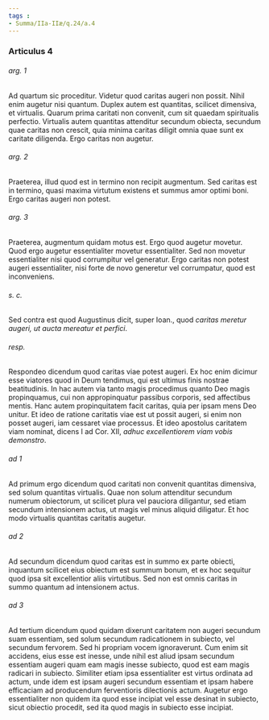 ```yaml
---
tags : 
- Summa/IIa-IIæ/q.24/a.4
---
```


### Articulus 4

###### arg. 1
Ad quartum sic proceditur. Videtur quod caritas augeri non possit. Nihil enim augetur nisi quantum. Duplex autem est quantitas, scilicet dimensiva, et virtualis. Quarum prima caritati non convenit, cum sit quaedam spiritualis perfectio. Virtualis autem quantitas attenditur secundum obiecta, secundum quae caritas non crescit, quia minima caritas diligit omnia quae sunt ex caritate diligenda. Ergo caritas non augetur.

###### arg. 2
Praeterea, illud quod est in termino non recipit augmentum. Sed caritas est in termino, quasi maxima virtutum existens et summus amor optimi boni. Ergo caritas augeri non potest.

###### arg. 3
Praeterea, augmentum quidam motus est. Ergo quod augetur movetur. Quod ergo augetur essentialiter movetur essentialiter. Sed non movetur essentialiter nisi quod corrumpitur vel generatur. Ergo caritas non potest augeri essentialiter, nisi forte de novo generetur vel corrumpatur, quod est inconveniens.

###### s. c.
Sed contra est quod Augustinus dicit, super Ioan., quod *caritas meretur augeri, ut aucta mereatur et perfici*.

###### resp.
Respondeo dicendum quod caritas viae potest augeri. Ex hoc enim dicimur esse viatores quod in Deum tendimus, qui est ultimus finis nostrae beatitudinis. In hac autem via tanto magis procedimus quanto Deo magis propinquamus, cui non appropinquatur passibus corporis, sed affectibus mentis. Hanc autem propinquitatem facit caritas, quia per ipsam mens Deo unitur. Et ideo de ratione caritatis viae est ut possit augeri, si enim non posset augeri, iam cessaret viae processus. Et ideo apostolus caritatem viam nominat, dicens I ad Cor. XII, *adhuc excellentiorem viam vobis demonstro*.

###### ad 1
Ad primum ergo dicendum quod caritati non convenit quantitas dimensiva, sed solum quantitas virtualis. Quae non solum attenditur secundum numerum obiectorum, ut scilicet plura vel pauciora diligantur, sed etiam secundum intensionem actus, ut magis vel minus aliquid diligatur. Et hoc modo virtualis quantitas caritatis augetur.

###### ad 2
Ad secundum dicendum quod caritas est in summo ex parte obiecti, inquantum scilicet eius obiectum est summum bonum, et ex hoc sequitur quod ipsa sit excellentior aliis virtutibus. Sed non est omnis caritas in summo quantum ad intensionem actus.

###### ad 3
Ad tertium dicendum quod quidam dixerunt caritatem non augeri secundum suam essentiam, sed solum secundum radicationem in subiecto, vel secundum fervorem. Sed hi propriam vocem ignoraverunt. Cum enim sit accidens, eius esse est inesse, unde nihil est aliud ipsam secundum essentiam augeri quam eam magis inesse subiecto, quod est eam magis radicari in subiecto. Similiter etiam ipsa essentialiter est virtus ordinata ad actum, unde idem est ipsam augeri secundum essentiam et ipsam habere efficaciam ad producendum ferventioris dilectionis actum. Augetur ergo essentialiter non quidem ita quod esse incipiat vel esse desinat in subiecto, sicut obiectio procedit, sed ita quod magis in subiecto esse incipiat.

